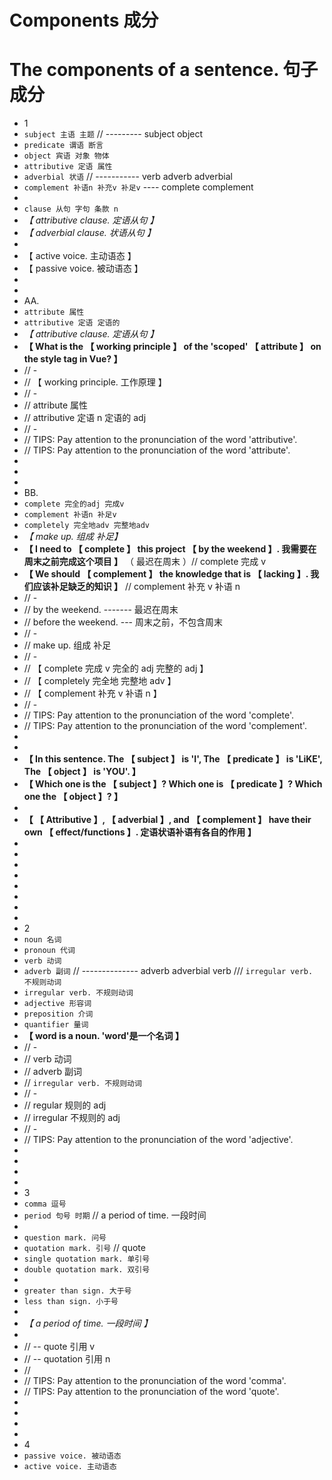 # Components 成分

# The components of a sentence. 句子成分

- 1
- `subject 主语 主题` // --------- subject object
- `predicate 谓语 断言`
- `object 宾语 对象 物体`
- `attributive 定语 属性`
- `adverbial 状语` // ----------- verb adverb adverbial
- `complement 补语n 补充v 补足v` ---- complete complement
-
- `clause 从句 字句 条款 n`
- _【 attributive clause. 定语从句 】_
- _【 adverbial clause. 状语从句 】_
-
- 【 active voice. 主动语态 】
- 【 passive voice. 被动语态 】
-
-
- AA.
- `attribute 属性`
- `attributive 定语 定语的`
- _【 attributive clause. 定语从句 】_
- **【 What is the 【 working principle 】 of the 'scoped' 【 attribute 】 on the style tag in Vue? 】**
- // -
- // 【 working principle. 工作原理 】
- // -
- // attribute 属性
- // attributive 定语 n 定语的 adj
- // -
- // TIPS: Pay attention to the pronunciation of the word 'attributive'.
- // TIPS: Pay attention to the pronunciation of the word 'attribute'.
-
-
-
- BB.
- `complete 完全的adj 完成v`
- `complement 补语n 补足v`
- `completely 完全地adv 完整地adv`
- _【 make up. 组成 补足】_
- **【 I need to 【 complete 】 this project 【 by the weekend 】. 我需要在周末之前完成这个项目 】** （ 最迟在周末 ）// complete 完成 v
- **【 We should 【 complement 】 the knowledge that is 【 lacking 】. 我们应该补足缺乏的知识 】** // complement 补充 v 补语 n
- // -
- // by the weekend. ------- 最迟在周末
- // before the weekend. --- 周末之前，不包含周末
- // -
- // make up. 组成 补足
- // -
- // 【 complete 完成 v 完全的 adj 完整的 adj 】
- // 【 completely 完全地 完整地 adv 】
- // 【 complement 补充 v 补语 n 】
- // -
- // TIPS: Pay attention to the pronunciation of the word 'complete'.
- // TIPS: Pay attention to the pronunciation of the word 'complement'.
-
-
- **【 In this sentence. The 【 subject 】 is 'I', The 【 predicate 】 is 'LiKE', The 【 object 】 is 'YOU'. 】**
- **【 Which one is the 【 subject 】? Which one is 【 predicate 】? Which one the 【 object 】? 】**
-
- **【 【 Attributive 】, 【 adverbial 】, and 【 complement 】 have their own 【 effect/functions 】. 定语状语补语有各自的作用 】**
-
-
-
-
-
-
-
-
- 2
- `noun 名词`
- `pronoun 代词`
- `verb 动词`
- `adverb 副词` // -------------- adverb adverbial verb /// `irregular verb. 不规则动词`
- `irregular verb. 不规则动词`
- `adjective 形容词`
- `preposition 介词`
- `quantifier 量词`
- **【 word is a noun. 'word'是一个名词 】**
- // -
- // verb 动词
- // adverb 副词
- // `irregular verb. 不规则动词`
- // -
- // regular 规则的 adj
- // irregular 不规则的 adj
- // -
- // TIPS: Pay attention to the pronunciation of the word 'adjective'.
-
-
-
-
- 3
- `comma 逗号`
- `period 句号 时期` // a period of time. 一段时间
-
- `question mark. 问号`
- `quotation mark. 引号` // quote
- `single quotation mark. 单引号`
- `double quotation mark. 双引号`
-
- `greater than sign. 大于号`
- `less than sign. 小于号`
-
- _【 a period of time. 一段时间 】_
-
- // -- quote 引用 v
- // -- quotation 引用 n
- //
- // TIPS: Pay attention to the pronunciation of the word 'comma'.
- // TIPS: Pay attention to the pronunciation of the word 'quote'.
-
-
-
-
- 4
- `passive voice. 被动语态`
- `active voice. 主动语态`

